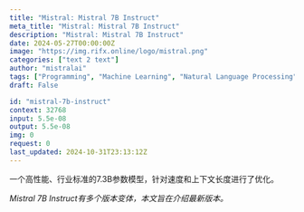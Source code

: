```yaml
---
title: "Mistral: Mistral 7B Instruct"
meta_title: "Mistral: Mistral 7B Instruct"
description: "Mistral: Mistral 7B Instruct"
date: 2024-05-27T00:00:00Z
image: "https://img.rifx.online/logo/mistral.png"
categories: ["text 2 text"]
author: "mistralai"
tags: ["Programming", "Machine Learning", "Natural Language Processing", "Generative AI", "Chatbots"]
draft: False

id: "mistral-7b-instruct"
context: 32768
input: 5.5e-08
output: 5.5e-08
img: 0
request: 0
last_updated: 2024-10-31T23:13:12Z
---
```


一个高性能、行业标准的7.3B参数模型，针对速度和上下文长度进行了优化。

*Mistral 7B Instruct有多个版本变体，本文旨在介绍最新版本。*

